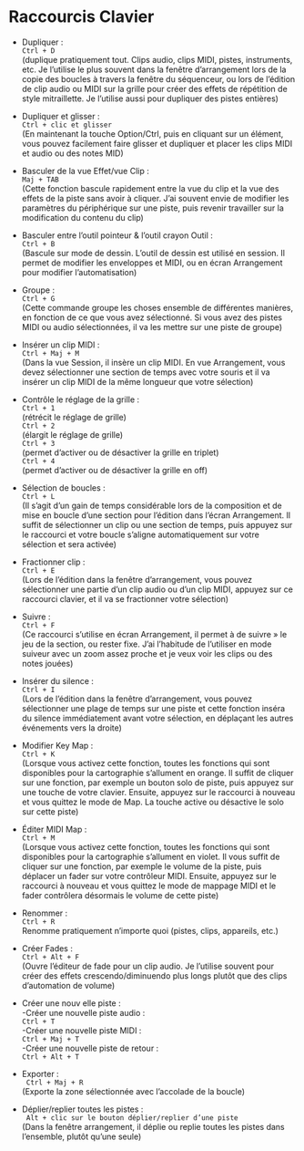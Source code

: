 # Raccourcis Clavier

- Dupliquer : <br>
  ``Ctrl + D`` <br>
  (duplique pratiquement tout. Clips audio, clips MIDI, pistes, instruments, etc. Je l’utilise le plus souvent dans la fenêtre d’arrangement lors de la copie des boucles à travers la fenêtre du séquenceur, ou lors de l’édition de clip audio ou MIDI sur la grille pour créer des effets de répétition de style mitraillette. Je l’utilise aussi pour dupliquer des pistes entières)

- Dupliquer et glisser : <br>
``Ctrl + clic et glisser`` <br>
(En maintenant la touche Option/Ctrl, puis en cliquant sur un élément, vous pouvez facilement faire glisser et dupliquer et placer les clips MIDI et audio ou des notes MID)

- Basculer de la vue Effet/vue Clip : <br>
``Maj + TAB`` <br>
(Cette fonction bascule rapidement entre la vue du clip et la vue des effets de la piste sans avoir à cliquer. J’ai souvent envie de modifier les paramètres du périphérique sur une piste, puis revenir travailler sur la modification du contenu du clip)

- Basculer entre l’outil pointeur & l’outil crayon Outil : <br>
``Ctrl + B`` <br>
(Bascule sur mode de dessin. L’outil de dessin est utilisé en session. Il permet de modifier les enveloppes et MIDI, ou en écran Arrangement pour modifier l’automatisation)

- Groupe : <br>
``Ctrl + G`` <br>
(Cette commande groupe les choses ensemble de différentes manières, en fonction de ce que vous avez sélectionné. Si vous avez des pistes MIDI ou audio sélectionnées, il va les mettre sur une piste de groupe)

- Insérer un clip MIDI : <br>
``Ctrl + Maj + M`` <br>
(Dans la vue Session, il insère un clip MIDI. En vue Arrangement, vous devez sélectionner une section de temps avec votre souris et il va insérer un clip MIDI de la même longueur que votre sélection)

- Contrôle le réglage de la grille : <br>
``Ctrl + 1`` <br>
(rétrécit le réglage de grille) <br>
``Ctrl + 2`` <br>
(élargit le réglage de grille) <br>
``Ctrl + 3`` <br>
(permet d’activer ou de désactiver la grille en triplet) <br>
``Ctrl + 4`` <br>
(permet d’activer ou de désactiver la grille en off) <br>

- Sélection de boucles : <br>
``Ctrl + L`` <br>
(Il s’agit d’un gain de temps considérable lors de la composition et de mise en boucle d’une section pour l’édition dans l’écran Arrangement. Il suffit de sélectionner un clip ou une section de temps, puis appuyez sur le raccourci et votre boucle s’aligne automatiquement sur votre sélection et sera activée)

- Fractionner clip : <br>
``Ctrl + E`` <br>
(Lors de l’édition dans la fenêtre d’arrangement, vous pouvez sélectionner une partie d’un clip audio ou d’un clip MIDI, appuyez sur ce raccourci clavier, et il va se fractionner votre sélection)

- Suivre : <br>
``Ctrl + F`` <br>
(Ce raccourci s’utilise en écran Arrangement, il permet à de suivre » le jeu de la section, ou rester fixe. J’ai l’habitude de l’utiliser en mode suiveur avec un zoom assez proche et je veux voir les clips ou des notes jouées)

- Insérer du silence : <br>
``Ctrl + I`` <br>
(Lors de l’édition dans la fenêtre d’arrangement, vous pouvez sélectionner une plage de temps sur une piste et cette fonction inséra du silence immédiatement avant votre sélection, en déplaçant les autres événements vers la droite)

- Modifier Key Map : <br>
``Ctrl + K`` <br>
(Lorsque vous activez cette fonction, toutes les fonctions qui sont disponibles pour la cartographie s’allument en orange. Il suffit de cliquer sur une fonction, par exemple un bouton solo de piste, puis appuyez sur une touche de votre clavier. Ensuite, appuyez sur le raccourci à nouveau et vous quittez le mode de Map. La touche active ou désactive le solo sur cette piste)

- Éditer MIDI Map : <br>
``Ctrl + M`` <br>
(Lorsque vous activez cette fonction, toutes les fonctions qui sont disponibles pour la cartographie s’allument en violet. Il vous suffit de cliquer sur une fonction, par exemple le volume de la piste, puis déplacer un fader sur votre contrôleur MIDI. Ensuite, appuyez sur le raccourci à nouveau et vous quittez le mode de mappage MIDI et le fader contrôlera désormais le volume de cette piste)

- Renommer : <br>
``Ctrl + R`` <br>
Renomme pratiquement n’importe quoi (pistes, clips, appareils, etc.)

- Créer Fades : <br>
``Ctrl + Alt + F`` <br>
(Ouvre l’éditeur de fade pour un clip audio. Je l’utilise souvent pour créer des effets crescendo/diminuendo plus longs plutôt que des clips d’automation de volume)

- Créer une nouv elle piste : <br>
-Créer une nouvelle piste audio : <br>
``Ctrl + T`` <br>
-Créer une nouvelle piste MIDI : <br>
``Ctrl + Maj + T`` <br>
-Créer une nouvelle piste de retour : <br> 
``Ctrl + Alt + T`` <br> 

- Exporter : <br>
`` Ctrl + Maj + R``  <br>
(Exporte la zone sélectionnée avec l’accolade de la boucle)

- Déplier/replier toutes les pistes : <br>
`` Alt + clic sur le bouton déplier/replier d’une piste``  <br>
(Dans la fenêtre arrangement, il déplie ou replie toutes les pistes dans l’ensemble, plutôt qu’une seule)
